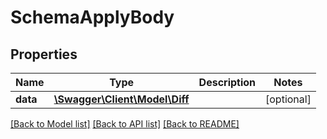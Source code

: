 # SchemaApplyBody

## Properties
Name | Type | Description | Notes
------------ | ------------- | ------------- | -------------
**data** | [**\Swagger\Client\Model\Diff**](Diff.md) |  | [optional] 

[[Back to Model list]](../../README.md#documentation-for-models) [[Back to API list]](../../README.md#documentation-for-api-endpoints) [[Back to README]](../../README.md)

